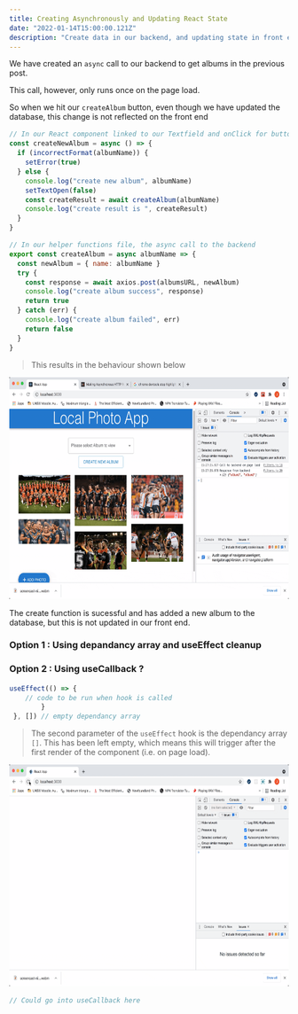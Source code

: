 ```yaml
---
title: Creating Asynchronously and Updating React State
date: "2022-01-14T15:00:00.121Z"
description: "Create data in our backend, and updating state in front end to reflect this"
---
```


We have created an `async` call to our backend to get albums in the previous post.

This call, however, only runs once on the page load.

So when we hit our `createAlbum` button, even though we have updated the database, this change is not reflected on the front end

```js
// In our React component linked to our Textfield and onClick for button
const createNewAlbum = async () => {
  if (incorrectFormat(albumName)) {
    setError(true)
  } else {
    console.log("create new album", albumName)
    setTextOpen(false)
    const createResult = await createAlbum(albumName)
    console.log("create result is ", createResult)
  }
}
```

```js
// In our helper functions file, the async call to the backend
export const createAlbum = async albumName => {
  const newAlbum = { name: albumName }
  try {
    const response = await axios.post(albumsURL, newAlbum)
    console.log("create album success", response)
    return true
  } catch (err) {
    console.log("create album failed", err)
    return false
  }
}
```

> This results in the behaviour shown below

<img src="https://github.com/jackpink/pink.ai/blob/master/content/blog/Creating-asynchronously-and-updating-state/Recording%202022-01-14%20at%2015.30.31.gif?raw=true" width="600" height="400">

The create function is sucessful and has added a new album to the database, but this is not updated in our front end.

### Option 1 : Using depandancy array and useEffect cleanup

### Option 2 : Using useCallback ?

```js
useEffect(() => {
    // code to be run when hook is called
        }
 }, []) // empty dependancy array
```

> The second parameter of the `useEffect` hook is the dependancy array `[]`. This has been left empty, which means this will trigger after the first render of the component (i.e. on page load).

<img src="https://github.com/jackpink/pink.ai/blob/master/content/blog/Making-an-API-call-in-useEffect/Recording%202022-01-14%20at%2013.35.40.gif?raw=true" width="600" height="400">

```js
// Could go into useCallback here
```

